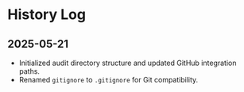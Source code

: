 # History Log

## 2025-05-21
- Initialized audit directory structure and updated GitHub integration paths.
- Renamed `gitignore` to `.gitignore` for Git compatibility.
